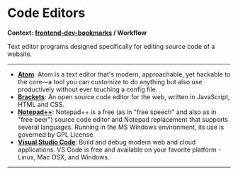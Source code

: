 # Code Editors

**Context: [frontend-dev-bookmarks](../README.md) / Workflow**

Text editor programs designed specifically for editing source code of a website.

---

- **[Atom](https://atom.io/)**: Atom is a text editor that's modern, approachable, yet hackable to the core—a tool you can customize to do anything but also use productively without ever touching a config file.
- **[Brackets](http://brackets.io/)**: An open source code editor for the web, written in JavaScript, HTML and CSS.
- **[Notepad++](https://notepad-plus-plus.org/)**: Notepad++ is a free (as in "free speech" and also as in "free beer") source code editor and Notepad replacement that supports several languages. Running in the MS Windows environment, its use is governed by GPL License
- **[Visual Studio Code](https://code.visualstudio.com/)**: Build and debug modern web and cloud applications. VS Code is free and available on your favorite platform - Linux, Mac OSX, and Windows.

---
